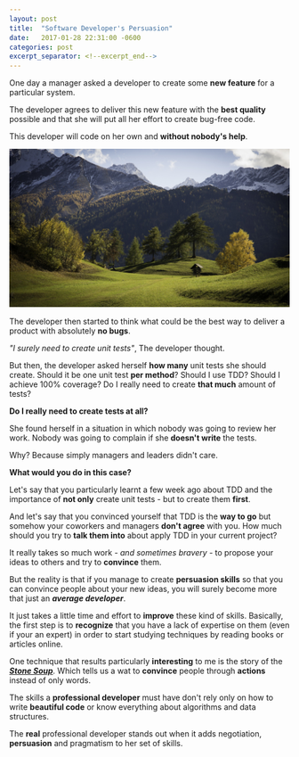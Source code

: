 ```yaml
---
layout: post
title:  "Software Developer's Persuasion"
date:   2017-01-28 22:31:00 -0600
categories: post
excerpt_separator: <!--excerpt_end-->
---
```


One day a manager asked a developer to create some **new feature**
for a particular system.

The developer agrees to deliver this new feature with the **best
quality** possible and that she will put all her effort to create bug-free code.

This developer will code on her own and **without nobody's help**.

<!--excerpt_end-->
![Required](/assets/images/landscape_mountains.jpg)

The developer then started to think what could be the best way to deliver
a product with absolutely **no bugs**. 

_"I surely need to create unit tests"_, The developer thought.

But then, the developer asked herself **how many** unit tests she should create.
Should it be one unit test **per method**? Should I use TDD? Should I achieve
100% coverage? Do I really need to create **that much** amount of tests?

**Do I really need to create tests at all?**

She found herself in a situation in which nobody was going to 
review her work. Nobody was going to complain if she **doesn't write** the tests.

Why? Because simply managers and leaders didn't care.

**What would you do in this case?**

Let's say that you particularly learnt a few week ago about TDD and the importance
of **not only** create unit tests - but to create them **first**.

And let's say that you convinced yourself that TDD is the **way to go** 
but somehow your coworkers and managers **don't agree** with you. How much should 
you try to **talk them into** about apply TDD in your current project?

It really takes so much work - _and sometimes bravery_ - to propose your ideas to others
and try to **convince** them.

But the reality is that if you manage to create **persuasion skills** so that you can 
convince people about your new ideas, you will surely become more that just an _**average
developer**_.

It just takes a little time and effort to **improve** these kind of skills. 
Basically, the first step is to **recognize** that you have a lack of expertise on 
them (even if your an expert) in order to start studying techniques by reading 
books or articles online.

One technique that results particularly **interesting** to me is the story of the 
_**<a href="https://en.wikipedia.org/wiki/Stone_Soup" target="_blank">Stone Soup</a>**_. 
Which tells us a wat to **convince** people through **actions** instead of only words.

The skills a **professional developer** must have don't rely only on how to write 
**beautiful code** or know everything about algorithms and data structures. 

The **real** professional developer stands out when it adds negotiation, 
**persuasion** and pragmatism to her set of skills.
